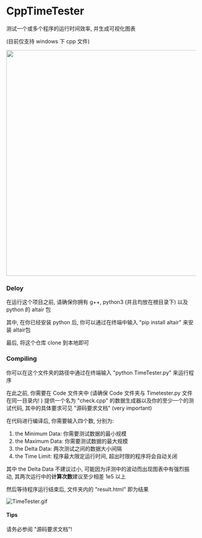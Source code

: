 # CppTimeTester

测试一个或多个程序的运行时间效率, 并生成可视化图表

(目前仅支持 windows 下 cpp 文件)

<img src="https://i.loli.net/2020/04/04/M2ecpXxJCPADST9.png" width="600" hegiht="300" align=center />

### Deloy

在运行这个项目之前, 请确保你拥有 g++,  python3 (并且均放在根目录下) 以及 python 的 altair 包

其中, 在你已经安装 python 后, 你可以通过在终端中输入 "pip install altair" 来安装 altair包

最后, 将这个仓库 clone 到本地即可

### Compiling

你可以在这个文件夹的路径中通过在终端输入 "python TimeTester.py" 来运行程序

在此之前, 你需要在 Code 文件夹中 (请确保 Code 文件夹与 Timetester.py 文件在同一目录内! ) 提供一个名为 "check.cpp" 的数据生成器以及你的至少一个的测试代码, 其中的具体要求可见 "源码要求文档" (very important)

在代码进行编译后, 你需要输入四个数, 分别为:

1. the Minimum Data: 你需要测试数据的最小规模
2. the Maximum Data: 你需要测试数据的最大规模
3. the Delta Data: 两次测试之间的数据大小间隔
4. the Time Limit: 程序最大限定运行时间, 超出时限的程序将会自动关闭

其中 the Delta Data 不建议过小, 可能因为评测中的波动而出现图表中有强烈振动, 其两次运行中的**计算次数**建议至少相差 1e5 以上

然后等待程序运行结束后, 文件夹内的 "result.html" 即为结果

![TimeTester.gif](https://i.loli.net/2020/04/02/4ZMAslS6Uw2RbFn.gif)

#### Tips

请务必参阅 "源码要求文档"!
